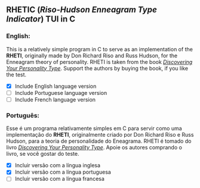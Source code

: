 ## RHETIC (_Riso-Hudson Enneagram Type Indicator_) TUI in C

### English:

This is a relatively simple program in C to serve as an implementation of the **RHETI**, originally made by Don Richard Riso and Russ Hudson, for the Enneagram theory of personality. RHETI is taken from the book [_Discovering Your Personality Type_](https://www.amazon.com/Discovering-Your-Personality-Type-Introduction/dp/061821903X). Support the authors by buying the book, if you like the test.

- [X] Include English language version
- [ ] Include Portuguese language version
- [ ] Include French language version

### Português:

Esse é um programa relativamente simples em C para servir como uma implementação do **RHETI**, originalmente criado por Don Richard Riso e Russ Hudson, para a teoria de personalidade do Eneagrama. RHETI é tomado do livro [_Discovering Your Personality Type_](https://www.amazon.com/Discovering-Your-Personality-Type-Introduction/dp/061821903X). Apoie os autores comprando o livro, se você gostar do teste.

- [X] Incluir versão com a língua inglesa
- [X] Incluir versão com a língua portuguesa
- [ ] Incluir versão com a língua francesa